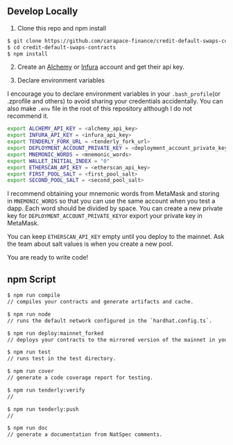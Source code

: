 ## Develop Locally

1. Clone this repo and npm install

```bash
$ git clone https://github.com/carapace-finance/credit-default-swaps-contracts
$ cd credit-default-swaps-contracts
$ npm install
```

2. Create an [Alchemy](https://www.alchemy.com/) or [Infura](https://infura.io/) account and get their api key.

3. Declare environment variables

I encourage you to declare environment variables in your `.bash_profile`(or .zprofile and others) to avoid sharing your credentials accidentally. You can also make `.env` file in the root of this repository although I do not recommend it.

```bash
export ALCHEMY_API_KEY = <alchemy_api_key>
export INFURA_API_KEY = <infura_api_key>
export TENDERLY_FORK_URL = <tenderly_fork_url>
export DEPLOYMENT_ACCOUNT_PRIVATE_KEY = <deployment_account_private_key>
export MNEMONIC_WORDS = <mnemonic_words>
export WALLET_INITIAL_INDEX = "0"
export ETHERSCAN_API_KEY = <etherscan_api_key>
export FIRST_POOL_SALT = <first_pool_salt>
export SECOND_POOL_SALT = <second_pool_salt>
```

I recommend obtaining your mnemonic words from MetaMask and storing in `MNEMONIC_WORDS` so that you can use the same account when you test a dapp. Each word should be divided by space. You can create a new private key for `DEPLOYMENT_ACCOUNT_PRIVATE_KEY`or export your private key in MetaMask.

You can keep `ETHERSCAN_API_KEY` empty until you deploy to the mainnet. Ask the team about salt values is when you create a new pool.

You are ready to write code!

## npm Script

```bash
$ npm run compile
// compiles your contracts and generate artifacts and cache.

$ npm run node
// runs the default network configured in the `hardhat.config.ts`.

$ npm run deploy:mainnet_forked
// deploys your contracts to the mirrored version of the mainnet in your local network.

$ npm run test
// runs test in the test directory.

$ npm run cover
// generate a code coverage report for testing.

$ npm run tenderly:verify
//

$ npm run tenderly:push
//

$ npm run doc
// generate a documentation from NatSpec comments.
```

